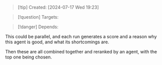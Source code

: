 
>[!tip] Created: [2024-07-17 Wed 19:23]

>[!question] Targets: 

>[!danger] Depends: 

This could be parallel, and each run generates a score and a reason why this agent is good, and what its shortcomings are.

Then these are all combined together and reranked by an agent, with the top one being chosen.